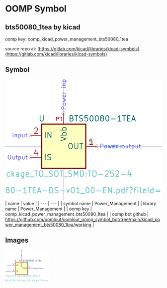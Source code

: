 # OOMP Symbol  
## bts50080_1tea  by kicad  
  
oomp key: oomp_kicad_power_management_bts50080_1tea  
  
source repo at: [https://gitlab.com/kicad/libraries/kicad-symbols](https://gitlab.com/kicad/libraries/kicad-symbols)  
## Symbol  
  
[![working.png](working_600.png)](working.png)  
| name | value | 
| --- | --- | 
| symbol name | Power_Management | 
| library name | Power_Management | 
| oomp key | oomp_kicad_power_management_bts50080_1tea | 
| oomp bot github | https://github.com/oomlout/oomlout_oomp_symbol_bot/tree/main/kicad_power_management_bts50080_1tea/working | 
## Images  
  
[![working.png](working_140.png)](working.png)  
